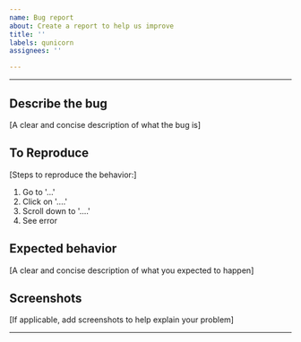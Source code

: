 ```yaml
---
name: Bug report
about: Create a report to help us improve
title: ''
labels: qunicorn
assignees: ''

---
```


---

## Describe the bug

[A clear and concise description of what the bug is]

## To Reproduce

[Steps to reproduce the behavior:]
1. Go to '...'
2. Click on '....'
3. Scroll down to '....'
4. See error

## Expected behavior
[A clear and concise description of what you expected to happen]

## Screenshots
[If applicable, add screenshots to help explain your problem]

---
